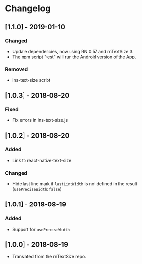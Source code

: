 # Changelog

## \[1.1.0] - 2019-01-10

### Changed

- Update dependencies, now using RN 0.57 and rnTextSize 3.
- The npm script "test" will run the Android version of the App.

### Removed

- ins-text-size script

## \[1.0.3] - 2018-08-20

### Fixed

- Fix errors in ins-text-size.js

## \[1.0.2] - 2018-08-20

### Added

- Link to react-native-text-size

### Changed

- Hide last line mark if `lastLintWidth` is not defined in the result (`usePreciseWidth:false`)

## \[1.0.1] - 2018-08-19

### Added

- Support for `usePreciseWidth`

## \[1.0.0] - 2018-08-19

- Translated from the rnTextSize repo.
